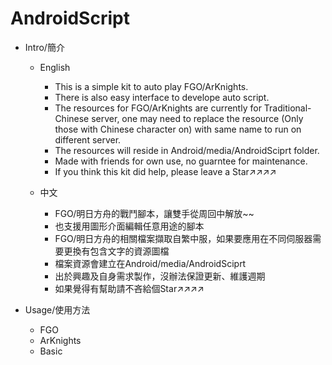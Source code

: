 # AndroidScript
- Intro/簡介

  - English
    - This is a simple kit to auto play FGO/ArKnights.
    - There is also easy interface to develope auto script.
    - The resources for FGO/ArKnights are currently for Traditional-Chinese server, one may need to replace the resource (Only those with Chinese character on) with same name to run on different server.
    - The resources will reside in Android/media/AndroidSciprt folder.
    - Made with friends for own use, no guarntee for maintenance.
    - If you think this kit did help, please leave a Star↗↗↗↗

  - 中文
    - FGO/明日方舟的戰鬥腳本，讓雙手從周回中解放~~
    - 也支援用圖形介面編輯任意用途的腳本
    - FGO/明日方舟的相關檔案擷取自繁中服，如果要應用在不同伺服器需要更換有包含文字的資源圖檔
    - 檔案資源會建立在Android/media/AndroidSciprt
    - 出於興趣及自身需求製作，沒辦法保證更新、維護週期
    - 如果覺得有幫助請不吝給個Star↗↗↗↗

- Usage/使用方法

    - FGO
    - ArKnights
    - Basic

